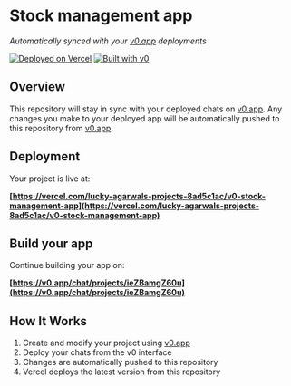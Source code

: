 # Stock management app

*Automatically synced with your [v0.app](https://v0.app) deployments*

[![Deployed on Vercel](https://img.shields.io/badge/Deployed%20on-Vercel-black?style=for-the-badge&logo=vercel)](https://vercel.com/lucky-agarwals-projects-8ad5c1ac/v0-stock-management-app)
[![Built with v0](https://img.shields.io/badge/Built%20with-v0.app-black?style=for-the-badge)](https://v0.app/chat/projects/ieZBamgZ60u)

## Overview

This repository will stay in sync with your deployed chats on [v0.app](https://v0.app).
Any changes you make to your deployed app will be automatically pushed to this repository from [v0.app](https://v0.app).

## Deployment

Your project is live at:

**[https://vercel.com/lucky-agarwals-projects-8ad5c1ac/v0-stock-management-app](https://vercel.com/lucky-agarwals-projects-8ad5c1ac/v0-stock-management-app)**

## Build your app

Continue building your app on:

**[https://v0.app/chat/projects/ieZBamgZ60u](https://v0.app/chat/projects/ieZBamgZ60u)**

## How It Works

1. Create and modify your project using [v0.app](https://v0.app)
2. Deploy your chats from the v0 interface
3. Changes are automatically pushed to this repository
4. Vercel deploys the latest version from this repository
